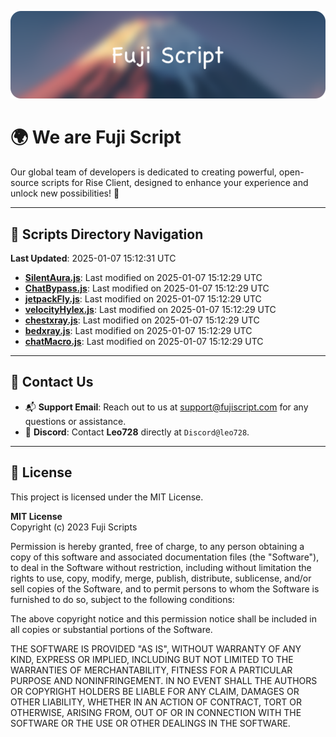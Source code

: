 ![Banner](.github/b.webp)

# 🌍 **We are Fuji Script**

Our global team of developers is dedicated to creating powerful, open-source scripts for Rise Client, designed to enhance your experience and unlock new possibilities! 🌟

---
<!-- SCRIPTS_NAVIGATION_START -->
## 📂 **Scripts Directory Navigation**

**Last Updated**: 2025-01-07 15:12:31 UTC

- **[SilentAura.js](scripts/SilentAura.js)**: Last modified on 2025-01-07 15:12:29 UTC
- **[ChatBypass.js](scripts/ChatBypass.js)**: Last modified on 2025-01-07 15:12:29 UTC
- **[jetpackFly.js](scripts/jetpackFly.js)**: Last modified on 2025-01-07 15:12:29 UTC
- **[velocityHylex.js](scripts/velocityHylex.js)**: Last modified on 2025-01-07 15:12:29 UTC
- **[chestxray.js](scripts/chestxray.js)**: Last modified on 2025-01-07 15:12:29 UTC
- **[bedxray.js](scripts/bedxray.js)**: Last modified on 2025-01-07 15:12:29 UTC
- **[chatMacro.js](scripts/chatMacro.js)**: Last modified on 2025-01-07 15:12:29 UTC

<!-- SCRIPTS_NAVIGATION_END -->

---

## 💬 **Contact Us**  
- 📬 **Support Email**: Reach out to us at [support@fujiscript.com](mailto:support@fujiscript.com) for any questions or assistance.  
- 💬 **Discord**: Contact **Leo728** directly at `Discord@leo728`.

---

## 📜 **License**

This project is licensed under the MIT License.  

**MIT License**  
Copyright (c) 2023 Fuji Scripts  

Permission is hereby granted, free of charge, to any person obtaining a copy of this software and associated documentation files (the "Software"), to deal in the Software without restriction, including without limitation the rights to use, copy, modify, merge, publish, distribute, sublicense, and/or sell copies of the Software, and to permit persons to whom the Software is furnished to do so, subject to the following conditions:  

The above copyright notice and this permission notice shall be included in all copies or substantial portions of the Software.  

THE SOFTWARE IS PROVIDED "AS IS", WITHOUT WARRANTY OF ANY KIND, EXPRESS OR IMPLIED, INCLUDING BUT NOT LIMITED TO THE WARRANTIES OF MERCHANTABILITY, FITNESS FOR A PARTICULAR PURPOSE AND NONINFRINGEMENT. IN NO EVENT SHALL THE AUTHORS OR COPYRIGHT HOLDERS BE LIABLE FOR ANY CLAIM, DAMAGES OR OTHER LIABILITY, WHETHER IN AN ACTION OF CONTRACT, TORT OR OTHERWISE, ARISING FROM, OUT OF OR IN CONNECTION WITH THE SOFTWARE OR THE USE OR OTHER DEALINGS IN THE SOFTWARE.  
